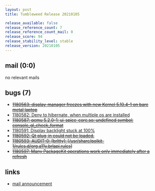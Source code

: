 ```yaml
---
layout: post
title: Tumbleweed Release 20210105

release_available: false
release_reference_count: 7
release_reference_count_mail: 0
release_score: 94
release_stability_level: stable
release_version: 20210105
---
```


## mail (0:0)

no relevant mails

## bugs (7)

<!--more-->

- ~~[1180563: display-manager freezes with new Kernel 5.10.4-1 on bare metal laptop](https://bugzilla.opensuse.org/show_bug.cgi?id=1180563)~~
- [1180582: Deny to hibernate, when multiple os are installed](https://bugzilla.opensuse.org/show_bug.cgi?id=1180582)
- ~~[1180587: qemu 5.2.0-1: ui-spice-core.so: undefined symbol: console_gl_check_format](https://bugzilla.opensuse.org/show_bug.cgi?id=1180587)~~
- [1180591: Display backlight stuck at 100%](https://bugzilla.opensuse.org/show_bug.cgi?id=1180591)
- ~~[1180592: Qt plug-in could not be loaded.](https://bugzilla.opensuse.org/show_bug.cgi?id=1180592)~~
- ~~[1180593: AUDIT-0: \[brltty\]: \[/usr/share/polkit-1/rules.d/org.a11y.brlapi.rules\]](https://bugzilla.opensuse.org/show_bug.cgi?id=1180593)~~
- ~~[1180597: Many PackageKit operations work only immediately after a refresh](https://bugzilla.opensuse.org/show_bug.cgi?id=1180597)~~



## links

- [mail announcement](https://lists.opensuse.org/archives/list/factory@lists.opensuse.org/thread/PY42JB6EKMLBUWUDCSCG3EA3WXLKTLJL)
